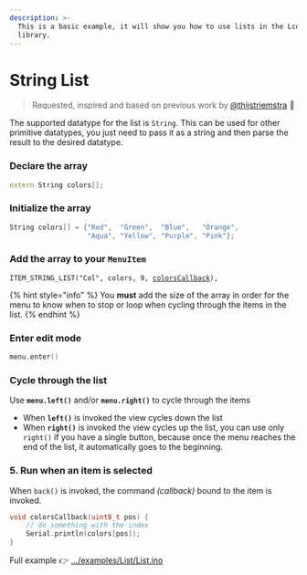 ```yaml
---
description: >-
  This is a basic example, it will show you how to use lists in the LcdMenu
  library.
---
```


# String List

> Requested, inspired and based on previous work by [@thijstriemstra](https://github.com/forntoh/LcdMenu/pull/22) 🙏

The supported datatype for the list is `String`. This can be used for other primitive datatypes, you just need to pass it as a string and then parse the result to the desired datatype.

### Declare the array

```cpp
extern String colors[];
```

### Initialize the array

```cpp
String colors[] = {"Red",  "Green",  "Blue",   "Orange",
                   "Aqua", "Yellow", "Purple", "Pink"};
```

### Add the array to your `MenuItem`

<pre class="language-cpp"><code class="lang-cpp">ITEM_STRING_LIST("Col", colors, 9, <a data-footnote-ref href="#user-content-fn-1">colorsCallback</a>),
</code></pre>

{% hint style="info" %}
You **must** add the size of the array in order for the menu to know when to stop or loop when cycling through the items in the list.
{% endhint %}

### Enter edit mode

```cpp
menu.enter()
```

### Cycle through the list

Use **`menu.left()`** and/or **`menu.right()`** to cycle through the items

* When **`left()`** is invoked the view cycles down the list
* When **`right()`** is invoked the view cycles up the list, you can use only `right()` if you have a single button, because once the menu reaches the end of the list, it automatically goes to the beginning.

### 5. Run when an item is selected

When `back()` is invoked, the command _(callback)_ bound to the item is invoked.

```cpp
void colorsCallback(uint8_t pos) {
    // do something with the index
    Serial.println(colors[pos]);
}
```

Full example 👉 [.../examples/List/List.ino](https://github.com/forntoh/LcdMenu/tree/master/examples/List/List.ino)

[^1]: Ensure that it is define before you use it
